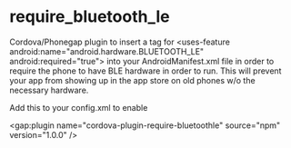 # require_bluetooth_le

Cordova/Phonegap plugin to insert a tag for \<uses-feature android:name="android.hardware.BLUETOOTH_LE" android:required="true"\> into your AndroidManifest.xml file in order to require the phone to have BLE hardware in order to run.  This will prevent your app from showing up in the app store on old phones w/o the necessary hardware.

Add this to your config.xml to enable

<gap:plugin name="cordova-plugin-require-bluetoothle" source="npm" version="1.0.0" />
